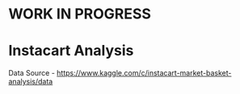 # WORK IN PROGRESS

# Instacart Analysis

Data Source - https://www.kaggle.com/c/instacart-market-basket-analysis/data


